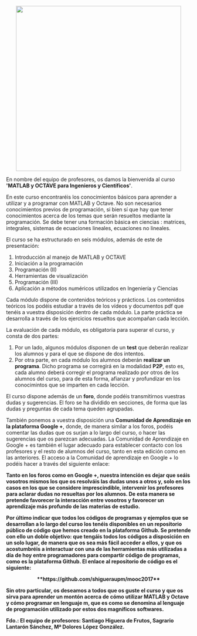 <p align="center">
  <img src="https://github.com/carlosal1015/MATLAB/blob/master/Mir%C3%ADadaX/images/peaks.png" width="450">
</p>

En nombre del equipo de profesores, os damos la bienvenida al curso **'MATLAB y OCTAVE para Ingenieros y Científicos'**.

En este curso encontraréis los conocimientos básicos para aprender a utilizar y a programar con  MATLAB y Octave. No son necesarios conocimientos previos de programación, si bien sí que hay que tener conocimientos acerca de los temas que serán resueltos mediante la programación. Se debe tener una formación básica en ciencias : matrices, integrales,  sistemas de ecuaciones lineales, ecuaciones no lineales.

El curso se ha estructurado en seis módulos, además de este de presentación:

1. Introducción al manejo de MATLAB y OCTAVE
2. Iniciación a la programación
3. Programación (II)
4. Herramientas de visualización
5. Programación (III)
6. Aplicación a métodos numéricos utilizados en Ingeniería y Ciencias


Cada módulo dispone de contenidos teóricos y prácticos. Los contenidos teóricos los podéis estudiar a través de los vídeos y documentos pdf que tenéis a vuestra disposición dentro de cada módulo. La parte práctica se desarrolla a través de los ejercicios resueltos que acompañan cada lección.

La evaluación de cada módulo, es obligatoria para superar el curso, y consta de dos partes:

1. Por un lado, algunos módulos disponen de un **test** que deberán realizar los alumnos y para el que se dispone de dos intentos.
2. Por otra parte, en cada módulo los alumnos deberán **realizar un programa**. Dicho programa se corregirá en la modalidad **P2P**, esto es, cada alumno deberá corregir el programa realizado por otros de los alumnos del curso, para de esta forma, afianzar y profundizar en los conocimintos que se imparten en cada lección.


El curso dispone además de un **foro**, donde podéis transmitirnos vuestras dudas y sugerencias. El foro se ha dividido en secciones, de forma que las dudas y preguntas de cada tema queden agrupadas.

También ponemos a vuestra disposición una **Comunidad de Aprendizaje en la plataforma Google +**, donde, de manera similar a los foros, podéis comentar las dudas que os surjan a lo largo del curso, o hacer las sugerencias que os parezcan adecuadas. La Comunidad de Aprendizaje en Google + es también el lugar adecuado para establecer contacto con los profesores y el resto de alumnos del curso, tanto en esta edición como en las anteriores. El acceso a la Comunidad de aprendizaje en Google + lo podéis hacer a través del siguiente enlace:


<p align="center">
  <b><https://plus.google.com/communities/103808937661770573155/b>
</p>


Tanto en los foros como en Google +, nuestra intención es **dejar que seáis vosotros mismos los que os resolváis las dudas unos a otros** y, solo en los casos en los que se considere imprescindible, intervenir los profesores para aclarar dudas no resueltas por los alumnos. De esta manera se pretende favorecer la interacción entre vosotros y favorecer un aprendizaje más profundo de las materias de estudio.

Por último indicar que todos los códigos de programas y ejemplos que se desarrollan a lo largo del curso los tenéis disponibles en un repositorio público de código que hemos creado en la plataforma Github. Se pretende con ello un doble objetivo: que tengáis todos los códigos a disposición en un solo lugar, de manera que os sea más fácil acceder a ellos, y que os acostumbréis a interactuar con una de las herramientas más utilizadas a día de hoy entre programadores para compartir código de programas, como es la plataforma **Github**. El enlace al repositorio de código es el siguiente:

<center>**https://github.com/shigueraupm/mooc2017**</center>

Sin otro particular, os deseamos a todos que os guste el curso y que os sirva para aprender un montón acerca de cómo utilizar MATLAB y Octave y cómo programar en **lenguaje m**, que es como se denomina al lenguaje de programación utilizado por estos dos magníficos softwares.

Fdo.: El equipo de profesores: Santiago Higuera de Frutos, Sagrario Lantarón Sánchez, Mª Dolores López González.
